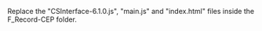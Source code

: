 Replace the "CSInterface-6.1.0.js", "main.js" and "index.html" files inside the F_Record-CEP folder.
